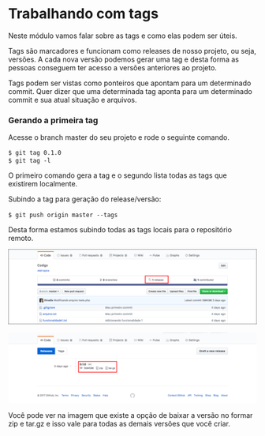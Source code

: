 # Trabalhando com tags

Neste módulo vamos falar sobre as tags e como elas podem ser úteis.

Tags são marcadores e funcionam como releases de nosso projeto, ou seja, versões. A cada nova versão podemos gerar uma tag e desta forma as pessoas conseguem ter acesso a versões anteriores ao projeto.

Tags podem ser vistas como ponteiros que apontam para um determinado commit. Quer dizer que uma determinada tag aponta para um determinado commit e sua atual situação e arquivos.

### Gerando a primeira tag

Acesse o branch master do seu projeto e rode o seguinte comando.

```
$ git tag 0.1.0
$ git tag -l
```

O primeiro comando gera a tag e o segundo lista todas as tags que existirem localmente.

Subindo a tag para geração do release/versão:

`$ git push origin master --tags`

Desta forma estamos subindo todas as tags locais para o repositório remoto.

![github_release](./images/github_release.png "github_release")

![github_release_1](./images/github_release_1.png "github_release_1")

Você pode ver na imagem que existe a opção de baixar a versão no formar zip e tar.gz e isso vale para todas as demais versões que você criar.